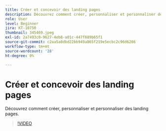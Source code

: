 ```yaml
---
title: Créer et concevoir des landing pages
description: Découvrez comment créer, personnaliser et personnaliser des landing pages.
role: User
level: Beginner
jira: KT-10750
thumbnail: 345469.jpeg
exl-id: 2a7493c0-9627-4eb8-a01c-447f889b65f1
source-git-commit: c2aa5a0dbd22bb949a865f219e5ecbc2c96d6286
workflow-type: tm+mt
source-wordcount: '28'
ht-degree: 0%

---
```


# Créer et concevoir des landing pages

Découvrez comment créer, personnaliser et personnaliser des landing pages.

>[!VIDEO](https://video.tv.adobe.com/v/345469/?quality=12&learn=on)
